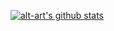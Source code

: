 [![alt-art's github stats](https://github-readme-stats.vercel.app/api?username=alt-art&count_private=true&show_icons=true&theme=dracula)](https://github.com/alt-art)

<!--
**alt-art/alt-art** is a ✨ _special_ ✨ repository because its `README.md` (this file) appears on your GitHub profile.

Here are some ideas to get you started:

- 🔭 I’m currently working on ...
- 🌱 I’m currently learning ...
- 👯 I’m looking to collaborate on ...
- 🤔 I’m looking for help with ...
- 💬 Ask me about ...
- 📫 How to reach me: ...
- 😄 Pronouns: ...
- ⚡ Fun fact: ...
-->

